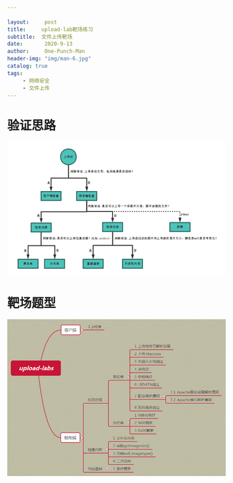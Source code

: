 ```yaml
---

layout:     post
title:     upload-lab靶场练习
subtitle:  文件上传靶场
date:       2020-9-13
author:     One-Punch-Man
header-img: "img/man-6.jpg"
catalog: true
tags: 
     - 网络安全
     - 文件上传
---
```








# 验证思路

![02](\img\upload-02.png)



# 靶场题型

![01](\img\upload-01.png)